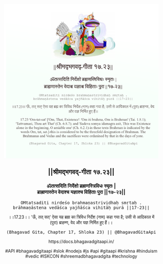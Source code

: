 <img src="../../asset/BG_17_23.png"/>
<center><h2>||श्रीमद्‍भगवद्‍-गीता १७.२३||</h2>
<h3>ॐतत्सदिति निर्देशो ब्रह्मणस्त्रिविधः स्मृतः |<br/>ब्राह्मणास्तेन वेदाश्च यज्ञाश्च विहिताः पुरा ||१७-२३||</h3>
<pre>OMtatsaditi nirdeśo brahmaṇastrividhaḥ smṛtaḥ .<br/>brāhmaṇāstena vedāśca yajñāśca vihitāḥ purā ||17-23||</pre>
<p>।।17.23।। 'ऊँ, तत् सत्' ऐसा यह ब्रह्म का त्रिविध निर्देश (नाम) कहा गया है; उसी से आदिकाल में (पुरा) ब्राहम्ण, वेद और यज्ञ निर्मित हुए हैं।।</p>
<pre>(Bhagavad Gita, Chapter 17, Shloka 23) || @BhagavadGitaApi</pre><p>https://docs.bhagavadgitaapi.in/</p><p>#API #bhagavadgitaapi #slok #nodejs #js #api #gitaapi #krishna #hinduism #vedic #ISKCON #shreemadbhagavadgita #technology</p></center>